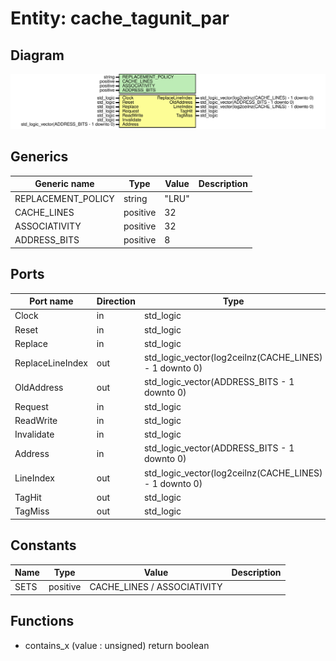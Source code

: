 # Entity: cache_tagunit_par
## Diagram
![Diagram](cache_tagunit_par.svg "Diagram")
## Generics
| Generic name       | Type     | Value | Description |
| ------------------ | -------- | ----- | ----------- |
| REPLACEMENT_POLICY | string   | "LRU" |             |
| CACHE_LINES        | positive | 32    |             |
| ASSOCIATIVITY      | positive | 32    |             |
| ADDRESS_BITS       | positive | 8     |             |
## Ports
| Port name        | Direction | Type                                                   | Description |
| ---------------- | --------- | ------------------------------------------------------ | ----------- |
| Clock            | in        | std_logic                                              |             |
| Reset            | in        | std_logic                                              |             |
| Replace          | in        | std_logic                                              |             |
| ReplaceLineIndex | out       | std_logic_vector(log2ceilnz(CACHE_LINES) - 1 downto 0) |             |
| OldAddress       | out       | std_logic_vector(ADDRESS_BITS - 1 downto 0)            |             |
| Request          | in        | std_logic                                              |             |
| ReadWrite        | in        | std_logic                                              |             |
| Invalidate       | in        | std_logic                                              |             |
| Address          | in        | std_logic_vector(ADDRESS_BITS - 1 downto 0)            |             |
| LineIndex        | out       | std_logic_vector(log2ceilnz(CACHE_LINES) - 1 downto 0) |             |
| TagHit           | out       | std_logic                                              |             |
| TagMiss          | out       | std_logic                                              |             |
## Constants
| Name | Type     | Value                        | Description |
| ---- | -------- | ---------------------------- | ----------- |
| SETS | positive |  CACHE_LINES / ASSOCIATIVITY |             |
## Functions
- contains_x <font id="function_arguments">(value : unsigned)</font> <font id="function_return">return boolean</font>
